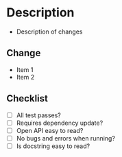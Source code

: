 # Description
- Description of changes

## Change
- Item 1
- Item 2

## Checklist
- [ ] All test passes?
- [ ] Requires dependency update?
- [ ] Open API easy to read?
- [ ] No bugs and errors when running?
- [ ] Is docstring easy to read?